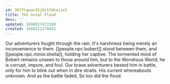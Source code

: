 ```yaml
---
id: 397ftgwav35j8s57mhajse2
title: The Great Flood
desc: ''
updated: 1696917472199
created: 1666321278453
---
```

Our adventurers fought through the rain. It's harshness being merely an inconvenience to them. [[people.npc.bobert]] stood between them, and [[people.npc.minor.shelia]], holding her captive. The tormented mind of Bobert remains unseen to those around him, but to the Wondrous World, he is corrupt, impure, and foul. Our brave adventurers bested him in battle, only for him to blink out when in dire straits. His current whereabouts unknown. And as the battle faded, So too did the flood.

